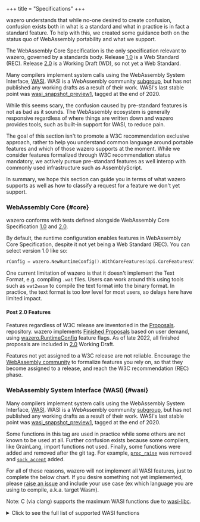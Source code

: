 +++
title = "Specifications"
+++

wazero understands that while no-one desired to create confusion, confusion
exists both in what is a standard and what in practice is in fact a standard
feature. To help with this, we created some guidance both on the status quo
of WebAssembly portability and what we support.

The WebAssembly Core Specification is the only specification relevant to
wazero, governed by a standards body. Release [1.0][1] is a Web Standard (REC).
Release [2.0][2] is a Working Draft (WD), so not yet a Web Standard.

Many compilers implement system calls using the WebAssembly System Interface,
[WASI][5]. WASI is a WebAssembly community [subgroup][3], but has not published
any working drafts as a result of their work. WASI's last stable point was
[wasi_snapshot_preview1][4], tagged at the end of 2020.

While this seems scary, the confusion caused by pre-standard features is not as
bad as it sounds. The WebAssembly ecosystem is generally responsive regardless
of where things are written down and wazero provides tools, such as built-in
support for WASI, to reduce pain.

The goal of this section isn't to promote a W3C recommendation exclusive
approach, rather to help you understand common language around portable
features and which of those wazero supports at the moment. While we consider
features formalized through W3C recommendation status mandatory, we actively
pursue pre-standard features as well interop with commonly used infrastructure
such as AssemblyScript.

In summary, we hope this section can guide you in terms of what wazero supports
as well as how to classify a request for a feature we don't yet support.

### WebAssembly Core {#core}
wazero conforms with tests defined alongside WebAssembly Core
Specification [1.0][1] and [2.0][14].

By default, the runtime configuration enables features in WebAssembly Core
Specification, despite it not yet being a Web Standard (REC). You can select
version 1.0 like so:
```go
rConfig = wazero.NewRuntimeConfig().WithCoreFeatures(api.CoreFeaturesV1)
```

One current limitation of wazero is that it doesn't implement the Text
Format, e.g. compiling `.wat` files. Users can work around this using tools such as `wat2wasm` to
compile the text format into the binary format. In practice, the text format is
too low level for most users, so delays here have limited impact.

#### Post 2.0 Features
Features regardless of W3C release are inventoried in the [Proposals][10].
repository. wazero implements [Finished Proposals][11] based on user demand,
using [wazero.RuntimeConfig][7] feature flags. As of late 2022, all finished
proposals are included in [2.0][14] Working Draft.

Features not yet assigned to a W3C release are not reliable. Encourage the
[WebAssembly community][12] to formalize features you rely on, so that they
become assigned to a release, and reach the W3C recommendation (REC) phase.

### WebAssembly System Interface (WASI) {#wasi}

Many compilers implement system calls using the WebAssembly System Interface,
[WASI][5]. WASI is a WebAssembly community [subgroup][3], but has not published
any working drafts as a result of their work. WASI's last stable point was
[wasi_snapshot_preview1][4], tagged at the end of 2020.

Some functions in this tag are used in practice while some others are not known
to be used at all. Further confusion exists because some compilers, like
GrainLang, import functions not used. Finally, some functions were added and
removed after the git tag. For example, [`proc_raise`][13] was removed and
[`sock_accept`][15] added.

For all of these reasons, wazero will not implement all WASI features, just to
complete the below chart. If you desire something not yet implemented, please
[raise an issue](https://github.com/tetratelabs/wazero/issues/new) and include
your use case (ex which language you are using to compile, a.k.a. target Wasm).

Note: C (via clang) supports the maximum WASI functions due to [wasi-libc][16].

<details><summary>Click to see the full list of supported WASI functions</summary>
<p>

| Function                | Status |     Known Usage |
|:------------------------|:------:|----------------:|
| args_get                |   ✅    |          TinyGo |
| args_sizes_get          |   ✅    |          TinyGo |
| environ_get             |   ✅    |          TinyGo |
| environ_sizes_get       |   ✅    |          TinyGo |
| clock_res_get           |   ✅    |                 |
| clock_time_get          |   ✅    |          TinyGo |
| fd_advise               |   ❌    |                 |
| fd_allocate             |   ❌    |                 |
| fd_close                |   ✅    |          TinyGo |
| fd_datasync             |   ❌    |                 |
| fd_fdstat_get           |   ✅    |          TinyGo |
| fd_fdstat_set_flags     |   ❌    |                 |
| fd_fdstat_set_rights    |   💀   |                 |
| fd_filestat_get         |   ✅    |             Zig |
| fd_filestat_set_size    |   ✅    |        Rust,Zig |
| fd_filestat_set_times   |   ✅    |        Rust,Zig |
| fd_pread                |   ✅    |             Zig |
| fd_prestat_get          |   ✅    | Rust,TinyGo,Zig |
| fd_prestat_dir_name     |   ✅    | Rust,TinyGo,Zig |
| fd_pwrite               |   ✅    |        Rust,Zig |
| fd_read                 |   ✅    | Rust,TinyGo,Zig |
| fd_readdir              |   ✅    |        Rust,Zig |
| fd_renumber             |   ❌    |                 |
| fd_seek                 |   ✅    |          TinyGo |
| fd_sync                 |   ❌    |                 |
| fd_tell                 |   ❌    |                 |
| fd_write                |   ✅    | Rust,TinyGo,Zig |
| path_create_directory   |   ✅    | Rust,TinyGo,Zig |
| path_filestat_get       |   ✅    | Rust,TinyGo,Zig |
| path_filestat_set_times |   ❌    |                 |
| path_link               |   ❌    |                 |
| path_open               |   ✅    | Rust,TinyGo,Zig |
| path_readlink           |   ❌    |                 |
| path_remove_directory   |   ✅    | Rust,TinyGo,Zig |
| path_rename             |   ✅    | Rust,TinyGo,Zig |
| path_symlink            |   ❌    |                 |
| path_unlink_file        |   ✅    | Rust,TinyGo,Zig |
| poll_oneoff             |   ✅    | Rust,TinyGo,Zig |
| proc_exit               |   ✅    |  AssemblyScript |
| proc_raise              |   💀   |                 |
| sched_yield             |   ❌    |                 |
| random_get              |   ✅    | Rust,TinyGo,Zig |
| sock_accept             |   ❌    |                 |
| sock_recv               |   ❌    |                 |
| sock_send               |   ❌    |                 |
| sock_shutdown           |   ❌    |                 |

Note: 💀 means the function was later removed from WASI.

</p>
</details>

[1]: https://www.w3.org/TR/2019/REC-wasm-core-1-20191205/
[2]: https://www.w3.org/TR/2022/WD-wasm-core-2-20220419/
[3]: https://github.com/WebAssembly/meetings/blob/main/process/subgroups.md
[4]: https://github.com/WebAssembly/WASI/blob/snapshot-01/phases/snapshot/docs.md
[5]: https://github.com/WebAssembly/WASI
[6]: https://github.com/WebAssembly/spec/tree/wg-1.0/test/core
[7]: https://pkg.go.dev/github.com/tetratelabs/wazero#RuntimeConfig
[9]: https://github.com/tetratelabs/wazero/issues/59
[10]: https://github.com/WebAssembly/proposals
[11]: https://github.com/WebAssembly/proposals/blob/main/finished-proposals.md
[12]: https://www.w3.org/community/webassembly/
[13]: https://github.com/WebAssembly/WASI/pull/136
[14]: https://github.com/WebAssembly/spec/tree/d39195773112a22b245ffbe864bab6d1182ccb06/test/core
[15]: https://github.com/WebAssembly/WASI/pull/458
[16]: https://github.com/WebAssembly/wasi-libc
